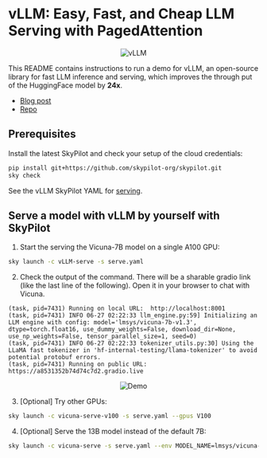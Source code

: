 # vLLM: Easy, Fast, and Cheap LLM Serving with PagedAttention

<p align="center">
    <img src="https://imgur.com/wzEByNQ.png" alt="vLLM"/>
</p>

This README contains instructions to run a demo for vLLM, an open-source library for fast LLM inference and serving, which improves the through put of the HuggingFace model by **24x**.

* [Blog post](https://vllm.ai/)
* [Repo](https://github.com/vllm-project/vllm)

## Prerequisites
Install the latest SkyPilot and check your setup of the cloud credentials:
```bash
pip install git+https://github.com/skypilot-org/skypilot.git
sky check
```
See the vLLM SkyPilot YAML for [serving](serve.yaml).



## Serve a model with vLLM by yourself with SkyPilot

1. Start the serving the Vicuna-7B model on a single A100 GPU:
```bash
sky launch -c vLLM-serve -s serve.yaml
```
2. Check the output of the command. There will be a sharable gradio link (like the last line of the following). Open it in your browser to chat with Vicuna.
```
(task, pid=7431) Running on local URL:  http://localhost:8001
(task, pid=7431) INFO 06-27 02:22:33 llm_engine.py:59] Initializing an LLM engine with config: model='lmsys/vicuna-7b-v1.3', dtype=torch.float16, use_dummy_weights=False, download_dir=None, use_np_weights=False, tensor_parallel_size=1, seed=0)
(task, pid=7431) INFO 06-27 02:22:33 tokenizer_utils.py:30] Using the LLaMA fast tokenizer in 'hf-internal-testing/llama-tokenizer' to avoid potential protobuf errors.
(task, pid=7431) Running on public URL: https://a8531352b74d74c7d2.gradio.live
```

<p align="center">
    <img src="https://imgur.com/KW9FKRT.gif" alt="Demo"/>
</p>


3. [Optional] Try other GPUs:
```bash
sky launch -c vicuna-serve-v100 -s serve.yaml --gpus V100
```

4. [Optional] Serve the 13B model instead of the default 7B:
```bash
sky launch -c vicuna-serve -s serve.yaml --env MODEL_NAME=lmsys/vicuna-13b-v1.3
```
